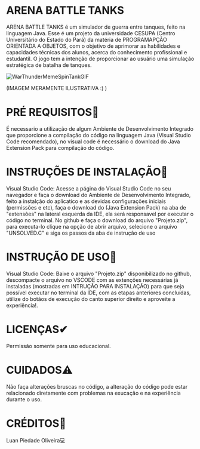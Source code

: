 # ARENA BATTLE TANKS
ARENA BATTLE TANKS é um simulador de guerra entre tanques, feito na linguagem Java. Esse é um projeto da universidade CESUPA (Centro Universitário do Estado do Pará) da matéria de PROGRAMAPÇÃO ORIENTADA A OBJETOS, com o objetivo de aprimorar as habilidades e capacidades técnicas dos alunos, acerca do conhecimento profissional e estudantil. O jogo tem a intenção de proporcionar ao usuário uma simulação estratégica de batalha de tanques.

![WarThunderMemeSpinTankGIF](https://github.com/user-attachments/assets/cfc802c9-f23a-4785-9fec-81778dd7352c)

(IMAGEM MERAMENTE ILUSTRATIVA :) )

# PRÉ REQUISITOS📍
É necessario a utilização de algum Ambiente de Desenvolvimento Integrado que proporcione a compilação do código na linguagem Java (Visual Studio Code recomendado), no visual code é necessário o download do Java Extension Pack para compilação do código.

# INSTRUÇÕES DE INSTALAÇÃO📍
Visual Studio Code: Acesse a página do Visual Studio Code no seu navegador e faça o download do Ambiente de Desenvolvimento Integrado, feito a instalção do aplicatico e as devidas configurações iniciais (permissões e etc), faça o download do (Java Extension Pack) na aba de "extensões" na lateral esquerda da IDE, ela será responsavel por executar o código no terminal. No github e faça o download do arquivo "Projeto.zip", para executa-lo clique na opção de abrir arquivo, selecione o arquivo "UNSOLVED.C" e siga os passos da aba de instrução de uso

# INSTRUÇÃO DE USO📍
Visual Studio Code: Baixe o arquivo "Projeto.zip" disponibilizado no github, descompacte o arquivo no VSCODE com as extenções necessárias já instaladas (mostradas em INTRUÇÃO PARA INSTALAÇÃO) para que seja possível executar no terminal da IDE, com as etapas anteriores concluídas, utilize do botãos de execução do canto superior direito e aproveite a experiência!.

# LICENÇAS✔
Permissão somente para uso educacional.

# CUIDADOS⚠️
Não faça alterações bruscas no código, a alteração do código pode estar relacionado diretamente com problemas na exucação e na experiência durante o uso.

# CRÉDITOS📜
Luan Piedade Oliveira💻
